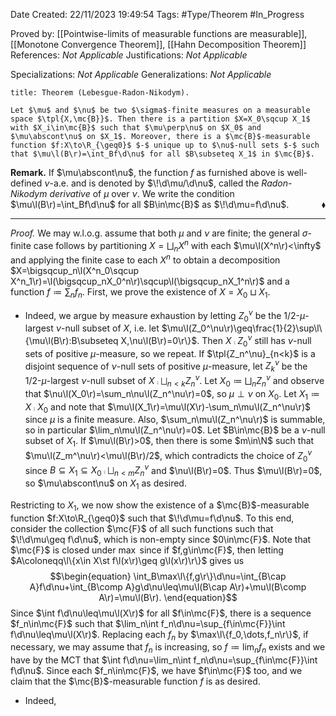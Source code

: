 <div class="topSpace"></div>

Date Created: 22/11/2023 19:49:54
Tags: #Type/Theorem #In_Progress

Proved by: [[Pointwise-limits of measurable functions are measurable]], [[Monotone Convergence Theorem]], [[Hahn Decomposition Theorem]]
References: <i>Not Applicable</i>
Justifications: <i>Not Applicable</i>

Specializations: <i>Not Applicable</i>
Generalizations: <i>Not Applicable</i>

``` ad-Theorem
title: Theorem (Lebesgue-Radon-Nikodym).

Let $\mu$ and $\nu$ be two $\sigma$-finite measures on a measurable space $\tpl{X,\mc{B}}$. Then there is a partition $X=X_0\sqcup X_1$ with $X_i\in\mc{B}$ such that $\mu\perp\nu$ on $X_0$ and $\mu\abscont\nu$ on $X_1$. Moreover, there is a $\mc{B}$-measurable function $f:X\to\R_{\geq0}$ $-$ unique up to $\nu$-null sets $-$ such that $\mu\l(B\r)=\int_Bf\d\nu$ for all $B\subseteq X_1$ in $\mc{B}$.

```

<b>Remark.</b> If $\mu\abscont\nu$, the function $f$ as furnished above is well-defined $\nu$-a.e. and is denoted by $\!\d\mu/\d\nu$, called the <i>Radon-Nikodym derivative</i> of $\mu$ over $\nu$. We write the condition $\mu\l(B\r)=\int_Bf\d\nu$ for all $B\in\mc{B}$ as $\!\d\mu=f\d\nu$.<span style="float:right;">$\blacklozenge$</span>

---

<i>Proof.</i> We may w.l.o.g. assume that both $\mu$ and $\nu$ are finite; the general $\sigma$-finite case follows by partitioning $X=\bigsqcup_nX^n$ with each $\mu\l(X^n\r)<\infty$ and applying the finite case to each $X^n$ to obtain a decomposition $X=\bigsqcup_n\l(X^n_0\sqcup X^n_1\r)=\l(\bigsqcup_nX_0^n\r)\sqcup\l(\bigsqcup_nX_1^n\r)$ and a function $f\coloneqq\sum_nf_n$. First, we prove the existence of $X=X_0\sqcup X_1$.
* Indeed, we argue by measure exhaustion by letting $Z_0^\nu$ be the $1/2$-$\mu$-largest $\nu$-null subset of $X$, i.e. let $\mu\l(Z_0^\nu\r)\geq\frac{1}{2}\sup\l\{\mu\l(B\r):B\subseteq X,\nu\l(B\r)=0\r\}$. Then $X\comp Z_0^\nu$ still has $\nu$-null sets of positive $\mu$-measure, so we repeat. If $\tpl{Z_n^\nu}_{n<k}$ is a disjoint sequence of $\nu$-null sets of positive $\mu$-measure, let $Z_k^\nu$ be the $1/2$-$\mu$-largest $\nu$-null subset of $X\comp\bigsqcup_{n<k}Z_n^\nu$. Let $X_0\coloneqq\bigsqcup_nZ_n^\nu$ and observe that $\nu\l(X_0\r)=\sum_n\nu\l(Z_n^\nu\r)=0$, so $\mu\perp\nu$ on $X_0$. Let $X_1\coloneqq X\comp X_0$ and note that $\mu\l(X_1\r)=\mu\l(X\r)-\sum_n\mu\l(Z_n^\nu\r)$ since $\mu$ is a finite measure. Also, $\sum_n\mu\l(Z_n^\nu\r)$ is summable, so in particular $\lim_n\mu\l(Z_n^\nu\r)=0$. Let $B\in\mc{B}$ be a $\nu$-null subset of $X_1$. If $\mu\l(B\r)>0$, then there is some $m\in\N$ such that $\mu\l(Z_m^\nu\r)<\mu\l(B\r)/2$, which contradicts the choice of $Z_0^\nu$ since $B\subseteq X_1\subseteq X_0\comp\bigsqcup_{n<m}Z_n^\nu$ and $\nu\l(B\r)=0$. Thus $\mu\l(B\r)=0$, so $\mu\abscont\nu$ on $X_1$ as desired.

Restricting to $X_1$, we now show the existence of a $\mc{B}$-measurable function $f:X\to\R_{\geq0}$ such that $\!\d\mu=f\d\nu$. To this end, consider the collection $\mc{F}$ of all such functions such that $\!\d\mu\geq f\d\nu$, which is non-empty since $0\in\mc{F}$. Note that $\mc{F}$ is closed under $\max$ since if $f,g\in\mc{F}$, then letting $A\coloneqq\l\{x\in X\st f\l(x\r)\geq g\l(x\r)\r\}$ gives us
$$\begin{equation}
    \int_B\max\l\{f,g\r\}\d\nu=\int_{B\cap A}f\d\nu+\int_{B\comp A}g\d\nu\leq\mu\l(B\cap A\r)+\mu\l(B\comp A\r)=\mu\l(B\r).
\end{equation}$$
Since $\int f\d\nu\leq\mu\l(X\r)$ for all $f\in\mc{F}$, there is a sequence $f_n\in\mc{F}$ such that $\lim_n\int f_n\d\nu=\sup_{f\in\mc{F}}\int f\d\nu\leq\mu\l(X\r)$. Replacing each $f_n$ by $\max\l\{f_0,\dots,f_n\r\}$, if necessary, we may assume that $f_n$ is increasing, so $f\coloneqq\lim_nf_n$ exists and we have by the MCT that $\int f\d\nu=\lim_n\int f_n\d\nu=\sup_{f\in\mc{F}}\int f\d\nu$. Since each $f_n\in\mc{F}$, we have $f\in\mc{F}$ too, and we claim that the $\mc{B}$-measurable function $f$ is as desired.
* Indeed, 
